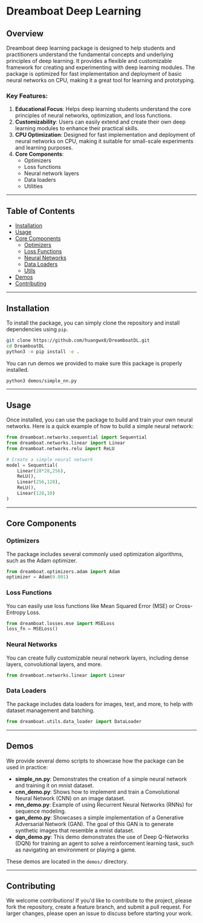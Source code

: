 # Dreamboat Deep Learning

## Overview

Dreamboat deep learning package is designed to help students and practitioners understand the fundamental concepts and underlying principles of deep learning. It provides a flexible and customizable framework for creating and experimenting with deep learning modules. The package is optimized for fast implementation and deployment of basic neural networks on CPU, making it a great tool for learning and prototyping.

### Key Features:
1. **Educational Focus**: Helps deep learning students understand the core principles of neural networks, optimization, and loss functions.
2. **Customizability**: Users can easily extend and create their own deep learning modules to enhance their practical skills.
3. **CPU Optimization**: Designed for fast implementation and deployment of neural networks on CPU, making it suitable for small-scale experiments and learning purposes.
4. **Core Components**:
   - Optimizers
   - Loss functions
   - Neural network layers
   - Data loaders
   - Utilities

---

## Table of Contents

- [Installation](#installation)
- [Usage](#usage)
- [Core Components](#core-components)
  - [Optimizers](#optimizers)
  - [Loss Functions](#loss-functions)
  - [Neural Networks](#neural-networks)
  - [Data Loaders](#data-loaders)
  - [Utils](#utils)
- [Demos](#demos)
- [Contributing](#contributing)

---

## Installation

To install the package, you can simply clone the repository and install dependencies using `pip`.

```bash
git clone https://github.com/huangwx8/DreamboatDL.git
cd DreamboatDL
python3 -m pip install -e .
```

You can run demos we provided to make sure this package is properly installed.

```bash
python3 demos/simple_nn.py
```

---

## Usage

Once installed, you can use the package to build and train your own neural networks. Here is a quick example of how to build a simple neural network:

```python
from dreamboat.networks.sequential import Sequential
from dreamboat.networks.linear import Linear
from dreamboat.networks.relu import ReLU

# Create a simple neural network
model = Sequential(
    Linear(28*28,256),
    ReLU(),
    Linear(256,128),
    ReLU(),
    Linear(128,10)
)
```

---

## Core Components

### Optimizers

The package includes several commonly used optimization algorithms, such as the Adam optimizer.

```python
from dreamboat.optimizers.adam import Adam
optimizer = Adam(0.001)
```

### Loss Functions

You can easily use loss functions like Mean Squared Error (MSE) or Cross-Entropy Loss.

```python
from dreamboat.losses.mse import MSELoss
loss_fn = MSELoss()
```

### Neural Networks

You can create fully customizable neural network layers, including dense layers, convolutional layers, and more.

```python
from dreamboat.networks.linear import Linear
```

### Data Loaders

The package includes data loaders for images, text, and more, to help with dataset management and batching.

```python
from dreamboat.utils.data_loader import DataLoader
```

---

## Demos

We provide several demo scripts to showcase how the package can be used in practice:

- **simple_nn.py**: Demonstrates the creation of a simple neural network and training it on mnist dataset.
- **cnn_demo.py**: Shows how to implement and train a Convolutional Neural Network (CNN) on an image dataset.
- **rnn_demo.py**: Example of using Recurrent Neural Networks (RNNs) for sequence modeling.
- **gan_demo.py**: Showcases a simple implementation of a Generative Adversarial Network (GAN). The goal of this GAN is to generate synthetic images that resemble a mnist dataset.
- **dqn_demo.py**: This demo demonstrates the use of Deep Q-Networks (DQN) for training an agent to solve a reinforcement learning task, such as navigating an environment or playing a game.

These demos are located in the `demos/` directory.

---

## Contributing

We welcome contributions! If you'd like to contribute to the project, please fork the repository, create a feature branch, and submit a pull request. For larger changes, please open an issue to discuss before starting your work.
